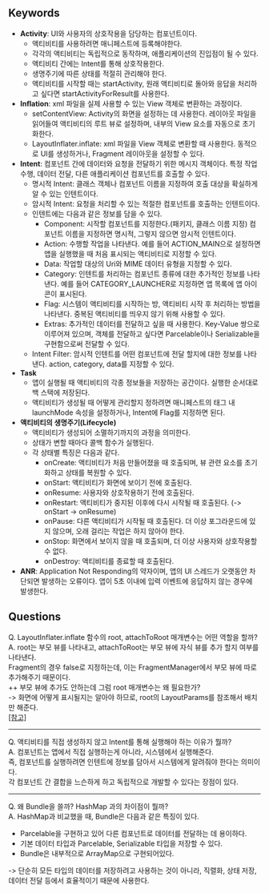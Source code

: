 ## Keywords
- **Activity**: UI와 사용자의 상호작용을 담당하는 컴포넌트이다.
  - 액티비티를 사용하려면 매니페스트에 등록해야한다.
  - 각각의 액티비티는 독립적으로 동작하며, 애플리케이션의 진입점이 될 수 있다.
  - 액티비티 간에는 Intent를 통해 상호작용한다.
  - 생명주기에 따른 상태를 적절히 관리해야 한다.
  - 액티비티를 시작할 때는 startActivity, 원래 액티비티로 돌아와 응답을 처리하고 싶다면 startActivityForResult를 사용한다.
- **Inflation**: xml 파일을 실제 사용할 수 있는 View 객체로 변환하는 과정이다.
  - setContentView: Activity의 화면을 설정하는 데 사용한다. 레이아웃 파일을 읽어들여 액티비티의 루트 뷰로 설정하며, 내부의 View 요소를 자동으로 초기화한다.
  - LayoutInflater.inflate: xml 파일을 View 객체로 변환할 때 사용한다. 동적으로 UI를 생성하거나, Fragment 레이아웃을 설정할 수 있다.
- **Intent**: 컴포넌트 간에 데이터와 요청을 전달하기 위한 메시지 객체이다. 특정 작업 수행, 데이터 전달, 다른 애플리케이션 컴포넌트를 호출할 수 있다.
  - 명시적 Intent: 클래스 객체나 컴포넌트 이름을 지정하여 호출 대상을 확실하게 알 수 있는 인텐트이다.
  - 암시적 Intent: 요청을 처리할 수 있는 적절한 컴포넌트를 호출하는 인텐트이다.
  - 인텐트에는 다음과 같은 정보를 담을 수 있다.
    - Component: 시작할 컴포넌트를 지정한다.(패키지, 클래스 이름 지정) 컴포넌트 이름을 지정하면 명시적, 그렇지 않으면 암시적 인텐트이다.
    - Action: 수행할 작업을 나타낸다. 예를 들어 ACTION_MAIN으로 설정하면 앱을 실행했을 때 처음 표시되는 액티비티로 지정할 수 있다.
    - Data: 작업할 대상의 Uri와 MIME 데이터 유형을 지정할 수 있다.
    - Category: 인텐트를 처리하는 컴포넌트 종류에 대한 추가적인 정보를 나타낸다. 예를 들어 CATEGORY_LAUNCHER로 지정하면 앱 목록에 앱 아이콘이 표시된다.
    - Flag: 시스템이 액티비티를 시작하는 방, 액티비티 시작 후 처리하는 방법을 나타낸다. 중복된 액티비티를 띄우지 않기 위해 사용할 수 있다.
    - Extras: 추가적인 데이터를 전달하고 싶을 때 사용한다. Key-Value 쌍으로 이루어져 있으며, 객체를 전달하고 싶다면 Parcelable이나 Serializable을 구현함으로써 전달할 수 있다.
  - Intent Filter: 암시적 인텐트를 어떤 컴포넌트에 전달 할지에 대한 정보를 나타낸다. action, category, data를 지정할 수 있다.
- **Task**
  - 앱이 실행될 때 액티비티의 각종 정보들을 저장하는 공간이다. 실행한 순서대로 백 스택에 저장된다.
  - 액티비티가 생성될 때 어떻게 관리할지 정하려면 매니페스트의 <activity> 태그 내 launchMode 속성을 설정하거나, Intent에 Flag를 지정하면 된다.
- **액티비티의 생명주기(Lifecycle)**
  - 액티비티가 생성되어 소멸하기까지의 과정을 의미한다.
  - 상태가 변할 때마다 콜백 함수가 실행된다.
  - 각 상태별 특징은 다음과 같다.
    - onCreate: 액티비티가 처음 만들어졌을 때 호출되며, 뷰 관련 요소를 초기화하고 상태를 복원할 수 있다.
    - onStart: 액티비티가 화면에 보이기 전에 호출된다.
    - onResume: 사용자와 상호작용하기 전에 호출된다.
    - onRestart: 액티비티가 중지된 이후에 다시 시작될 때 호출된다. (-> onStart -> onResume)
    - onPause: 다른 액티비티가 시작될 때 호출된다. 더 이상 포그라운드에 있지 않으며, 오래 걸리는 작업은 하지 않아야 한다.
    - onStop: 화면에서 보이지 않을 때 호출되며, 더 이상 사용자와 상호작용할 수 없다.
    - onDestroy: 액티비티를 종료할 때 호출된다.
- **ANR**: Application Not Responding의 약자이며, 앱의 UI 스레드가 오랫동안 차단되면 발생하는 오류이다. 
앱이 5초 이내에 입력 이벤트에 응답하지 않는 경우에 발생한다.

## Questions
Q. LayoutInflater.inflate 함수의 root, attachToRoot 매개변수는 어떤 역할을 할까?   
A. root는 부모 뷰를 나타내고, attachToRoot는 부모 뷰에 자식 뷰를 추가 할지 여부를 나타낸다.   
Fragment의 경우 false로 지정하는데, 이는 FragmentManager에서 부모 뷰에 따로 추가해주기 때문이다.   
++ 부모 뷰에 추가도 안하는데 그럼 root 매개변수는 왜 필요한가?   
-> 화면에 어떻게 표시될지는 알아야 하므로, root의 LayoutParams를 참조해서 배치만 해준다.   
[[참고]](https://stackoverflow.com/questions/12567578/what-does-the-layoutinflater-attachtoroot-parameter-mean)   

---

Q. 액티비티를 직접 생성하지 않고 Intent를 통해 실행해야 하는 이유가 뭘까?   
A. 컴포넌트는 앱에서 직접 실행하는게 아니라, 시스템에서 실행해준다.   
즉, 컴포넌트를 실행하려면 인텐트에 정보를 담아서 시스템에게 알려줘야 한다는 의미이다.    
각 컴포넌트 간 결합을 느슨하게 하고 독립적으로 개발할 수 있다는 장점이 있다.   

---

Q. 왜 Bundle을 쓸까? HashMap 과의 차이점이 뭘까?   
A. HashMap과 비교했을 때, Bundle은 다음과 같은 특징이 있다.
- Parcelable을 구현하고 있어 다른 컴포넌트로 데이터를 전달하는 데 용이하다.
- 기본 데이터 타입과 Parcelable, Serializable 타입을 저장할 수 있다. 
- Bundle은 내부적으로 ArrayMap으로 구현되어있다.

-> 단순히 모든 타입의 데이터를 저장하려고 사용하는 것이 아니라, 직렬화, 상태 저장, 데이터 전달 등에서 효율적이기 때문에 사용한다.